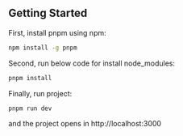 ## Getting Started

First, install pnpm using npm:

```bash
npm install -g pnpm
```

Second, run below code for install node_modules:

```bash
pnpm install
```

Finally, run project:

```bash
pnpm run dev
```

and the project opens in http://localhost:3000
